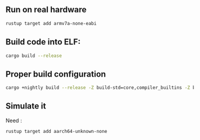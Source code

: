 ﻿## Run on real hardware
```bash
rustup target add armv7a-none-eabi
```

## Build code into ELF:
```bash
cargo build --release
```

## Proper build configuration
```bash
cargo +nightly build --release -Z build-std=core,compiler_builtins -Z build-std-features=compiler-builtins-mem
```

## Simulate it
Need :
```bash
rustup target add aarch64-unknown-none
```